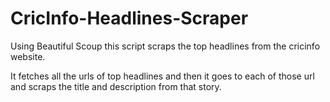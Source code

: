 # CricInfo-Headlines-Scraper
Using Beautiful Scoup this script scraps the top headlines from the cricinfo website. 

It fetches all the urls of top headlines and then it goes to each of those url and scraps the title and description from that story. 
